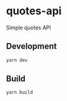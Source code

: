 # quotes-api
Simple quotes API

## Development
```bash
yarn dev
```

## Build
```bash
yarn build
```
